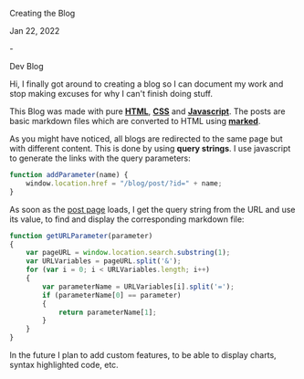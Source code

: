 <p class="blog-title">Creating the Blog</p>

<div class="blog-item-type-date">
    <p class="blog-item-date">Jan 22, 2022</p>
    <p class="blog-item-hyphen">-</p>
    <p class="blog-item-type dev-blog">Dev Blog</p>
</div>

Hi, I finally got around to creating a blog so I can document my work and stop making excuses for why I can't finish doing stuff.

This Blog was made with pure [**HTML**](https://github.com/SleazeStiKs/SleazeStiKs.github.io), [**CSS**](https://github.com/SleazeStiKs/SleazeStiKs.github.io) and [**Javascript**](https://github.com/SleazeStiKs/SleazeStiKs.github.io). The posts are basic markdown files which are converted to HTML using [**marked**](https://marked.js.org/).

As you might have noticed, all blogs are redirected to the same page but with different content. This is done by using  **query strings**. I use javascript to generate the links with the query parameters:

```javascript
function addParameter(name) {
    window.location.href = "/blog/post/?id=" + name;
}
```

As soon as the [post page](https://github.com/SleazeStiKs/SleazeStiKs.github.io/blob/main/blog/post/index.html) loads, I get the query string from the URL and use its value, to find and display the corresponding markdown file:

```javascript
function getURLParameter(parameter)
{
    var pageURL = window.location.search.substring(1);
    var URLVariables = pageURL.split('&');
    for (var i = 0; i < URLVariables.length; i++) 
    {
        var parameterName = URLVariables[i].split('=');
        if (parameterName[0] == parameter) 
        {
            return parameterName[1];
        }
    }
}
```

In the future I plan to add custom features, to be able to display charts, syntax highlighted code, etc.
